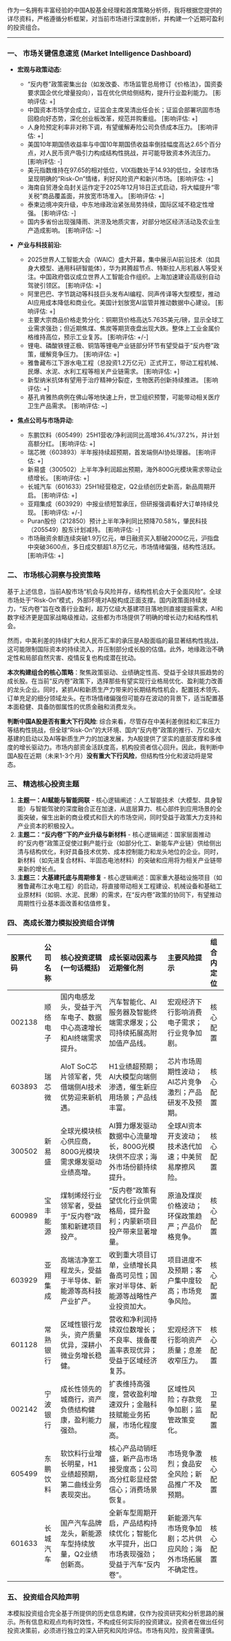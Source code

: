 作为一名拥有丰富经验的中国A股基金经理和首席策略分析师，我将根据您提供的详尽资料，严格遵循分析框架，对当前市场进行深度剖析，并构建一个近期可盈利的投资组合。

---

### 一、 市场关键信息速览 (Market Intelligence Dashboard)

*   **宏观与政策动态:**
    *   “反内卷”政策密集出台（如发改委、市场监管总局修订《价格法》，国资委要求国企优化增量投向），旨在优化供给侧结构，提升行业盈利能力。 [影响评估: +]
    *   中国资本市场学会成立，证监会主席吴清出任会长；证监会部署巩固市场回稳向好态势，深化创业板改革，规范并购重组。 [影响评估: +]
    *   人身险预定利率非对称下调，有望缓解寿险公司负债成本压力。 [影响评估: +]
    *   美国10年期国债收益率与中国10年期国债收益率倒挂幅度高达2.65个百分点，对人民币资产吸引力构成结构性挑战，并可能导致资本外流压力。 [影响评估: -]
    *   美元指数维持在97.65的相对低位，VIX指数处于14.93的低位，全球市场呈现明确的“Risk-On”情绪，利好风险资产和新兴市场。 [影响评估: +]
    *   海南自贸港全岛封关运作定于2025年12月18日正式启动，将大幅提升“零关税”商品覆盖面，并放宽市场准入。 [影响评估: +]
    *   泰柬边境冲突升级，中东地缘政治紧张局势持续，国际区域不稳定性增强。 [影响评估: -]
    *   国内多省份出现强降雨、洪涝及地质灾害，对部分地区经济活动及农业生产造成影响。 [影响评估: ~]

*   **产业与科技前沿:**
    *   2025世界人工智能大会（WAIC）盛大开幕，集中展示AI前沿技术（如具身大模型、通用科研智能体），华为昇腾超节点、特斯拉人形机器人等受关注。中国政府倡议成立世界人工智能合作组织。上海加速建设高级别自动驾驶引领区。 [影响评估: +]
    *   阿里巴巴、字节跳动等科技巨头发布AI编程、同声传译等大型模型，推动AI应用成本降低和商业化。美国计划放宽AI监管并推动数据中心建设。 [影响评估: +]
    *   主要大宗商品价格走势分化：铜期货价格高达5.7635美元/磅，显示全球工业需求强劲；但近期焦煤、焦炭等期货夜盘出现大跌。整体上工业金属价格维持高位，预示工业复苏。 [影响评估: +/-]
    *   锂电、磷酸铁锂正极、铜箔等锂电产业链部分环节有望受益于“反内卷”政策，缓解竞争压力。 [影响评估: +]
    *   雅鲁藏布江下游水电工程（总投资1.2万亿元）正式开工，带动工程机械、民爆、水泥、水利工程等相关产业链需求。 [影响评估: +]
    *   新型纳米抗体有望用于治疗精神分裂症，生物医药创新持续推进。 [影响评估: +]
    *   基孔肯雅热病例在佛山等地快速上升，世卫组织预警，可能带动相关医疗卫生产品需求。 [影响评估: ~]

*   **焦点公司与市场异动:**
    *   东鹏饮料（605499）25H1营收/净利润同比高增36.4%/37.2%，并计划高额分红。 [影响评估: +]
    *   瑞芯微（603893）半年报持续超预期，首发端侧AI协处理器。 [影响评估: +]
    *   新易盛（300502）上半年净利润超出预期，海外800G光模块需求带动业绩增长。 [影响评估: +]
    *   长城汽车（601633）25H1经营稳定，Q2业绩创历史新高，新品周期开启。 [影响评估: +]
    *   亚翔集成（603929）中报业绩短暂承压，但研报强调看好大订单持续兑现。 [影响评估: +/-]
    *   Puran股份（212850）预计上半年净利同比预降70.58%，肇民科技（205549）股东计划减持。 [影响评估: -]
    *   市场融资余额连续突破1.9万亿元，单日融资买入额破2000亿元，沪指盘中突破3600点，多日成交额超1.8万亿元，市场情绪偏强，结构性活跃。 [影响评估: +]

### 二、 市场核心洞察与投资策略

基于上述信息，当前A股市场“机会与风险并存，结构性机会大于全面风险”。全球市场处于“Risk-On”模式，外部环境对A股构成正面支撑。国内政策面持续发力，“反内卷”旨在改善行业盈利，超万亿级大基建项目落地则直接提振需求，AI和数字经济更是国家战略级推动，这些都为市场提供了明确的增长动力和结构性机会。

然而，中美利差的持续扩大和人民币汇率的承压是A股面临的最显著结构性挑战，这可能限制国际资本的持续流入，并压制部分成长股的估值。此外，地缘政治不确定性和局部自然灾害、疫情反复也构成潜在扰动。

**本次构建组合的核心策略**：聚焦政策驱动、业绩确定性高、受益于全球共振趋势的成长股。在当前“反内卷”政策下，选择那些有望实现行业格局优化、盈利能力改善的龙头企业。同时，紧抓AI和新质生产力带来的长期结构性机会，配置技术领先、订单充足的细分领域龙头。在市场情绪偏强但可能存在波动的背景下，适当配置基本面稳健、具备防御属性的优质金融和消费龙头。

**判断中国A股是否有重大下行风险**: 综合来看，尽管存在中美利差倒挂和汇率压力等结构性挑战，但全球“Risk-On”的大环境、国内“反内卷”政策的推行、万亿级大基建的启动以及AI等新质生产力的加速发展，为A股提供了坚实的底部支撑和多维度的增长驱动力。市场内部资金活跃度高，机构投资者信心回升。因此，我判断中国A股在近期（未来1-3个月）**没有重大下行风险**，但结构性分化和波动将是常态。

### 三、 精选核心投资主题

1.  **主题一：AI赋能与智能网联** - 核心逻辑阐述：人工智能技术（大模型、具身智能）与智能驾驶的深度融合正在加速，从底层算力、核心部件到应用场景的全面突破，催生出新的商业模式和巨大的市场空间，同时受益于政策大力支持和产业资本的积极投入。
2.  **主题二：“反内卷”下的产业升级与新材料** - 核心逻辑阐述：国家层面推动的“反内卷”政策正促使过剩产能行业（如部分化工、新能车产业链）供给侧出清与结构优化，利好具备技术优势、成本控制能力和龙头地位的企业。同时，新材料（如先进复合材料、半固态电池材料）的突破和应用将为相关产业链带来新的增长点。
3.  **主题三：大基建托底与周期修复** - 核心逻辑阐述：国家重大基础设施项目（如雅鲁藏布江水电工程）的启动，将直接带动相关工程建设、机械设备和基础工业原材料（如铜、水泥、民爆）的需求，在“反内卷”政策的协同下，有望推动周期性行业基本面改善和估值修复。

### 四、 高成长潜力模拟投资组合详情

| 股票代码 | 公司名称   | 核心投资逻辑 (一句话概括)                                  | 成长驱动因素与近期催化剂                                   | 主要风险提示                                   | 组合内定位 |
| :------- | :--------- | :----------------------------------------------------------- | :----------------------------------------------------------- | :--------------------------------------------- | :--------- |
| 002138   | 顺络电子   | 国内电感龙头，受益于汽车电子、数据中心高速增长和AI终端需求提升。 | 汽车智能化、AI服务器及智能终端需求爆发；公司持续拓展高附加值产品线。 | 宏观经济下行影响消费电子需求；行业竞争加剧。 | 核心配置 |
| 603893   | 瑞芯微     | AIoT SoC芯片领军者，凭借端侧AI技术优势迎来新机遇。         | H1业绩超预期；AI大模型向端侧渗透，催生新应用场景；产品线丰富。 | 芯片市场周期性波动；AI芯片竞争激烈；产品研发不及预期。 | 核心配置 |
| 300502   | 新易盛     | 全球光模块核心供应商，800G光模块需求爆发驱动业绩高增。     | AI算力爆发驱动数据中心流量增长，800G光模块供不应求；海外市场份额持续提升。 | 全球AI资本开支波动；技术迭代加速；中美贸易摩擦风险。 | 核心配置 |
| 600989   | 宝丰能源   | 煤制烯烃行业领军者，受益于“反内卷”政策和新建项目投产。   | “反内卷”政策有望优化行业供需格局，提升盈利；内蒙新项目投产带来显著增量。 | 原油及煤炭价格波动；环保政策趋严；产品价格竞争。 | 核心配置 |
| 603929   | 亚翔集成   | 高端洁净室工程龙头，受益于半导体、新能源等高科技产业扩产。 | 收到重大项目订单，业绩增长具备高可见性；国家对半导体、新能源等战略性产业投资加大。 | 项目进度不及预期；客户集中度较高；市场竞争风险。 | 核心配置 |
| 601128   | 常熟银行   | 区域性银行龙头，资产质量优异，深耕小微业务增长稳健。       | 营收和净利润持续双位数增长；不良率、拨备覆盖率表现优异；受益于区域经济复苏。 | 宏观经济下行影响资产质量；息差收窄压力。     | 核心配置 |
| 002142   | 宁波银行   | 成长性领先的城商行，资产负债结构健康，盈利能力强劲。       | 扩表维持高强度，营收盈利增速双升；金融科技赋能业务拓展，市场化程度高。 | 区域性风险；存款竞争加剧；监管政策变化。     | 卫星配置 |
| 605499   | 东鹏饮料   | 软饮料行业增长明星，H1业绩超预期，第二曲线业务表现突出。   | 核心产品动销旺盛，新产品市场接受度高；公司高分红彰显经营信心；消费场景恢复。 | 市场竞争激烈；食品安全风险；新品推广不及预期。 | 核心配置 |
| 601633   | 长城汽车   | 国产汽车品牌龙头，新能源车型持续放量，Q2业绩创新高。       | 全新车型周期开启，产品结构持续优化；智能化水平提升，出口市场表现强劲；受益于汽车“反内卷”。 | 新能源汽车市场竞争加剧；芯片供应风险；海外市场拓展不确定性。 | 核心配置 |

### 五、 投资组合风险声明

本模拟投资组合完全基于所提供的历史信息构建，仅作为投资研究和分析思路的展示。所有信息和观点均有时效性，不构成任何实际的投资建议。投资者在做出任何投资决策前，必须进行独立的深入研究和风险评估。市场有风险，投资需谨慎。